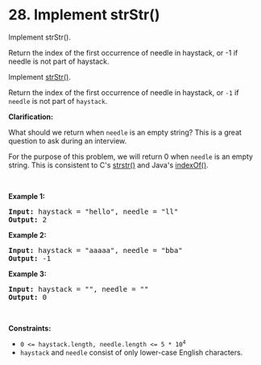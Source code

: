 <h1>28. Implement strStr()</h1>
<p>Implement strStr().

Return the index of the first occurrence of needle in haystack, or -1 if needle is not part of haystack.</p>


<div><p>Implement <a href="http://www.cplusplus.com/reference/cstring/strstr/" target="_blank">strStr()</a>.</p>

<p>Return the index of the first occurrence of needle in haystack, or <code>-1</code> if <code>needle</code> is not part of <code>haystack</code>.</p>

<p><strong>Clarification:</strong></p>

<p>What should we return when <code>needle</code> is an empty string? This is a great question to ask during an interview.</p>

<p>For the purpose of this problem, we will return 0 when <code>needle</code> is an empty string. This is consistent to C's&nbsp;<a href="http://www.cplusplus.com/reference/cstring/strstr/" target="_blank">strstr()</a> and Java's&nbsp;<a href="https://docs.oracle.com/javase/7/docs/api/java/lang/String.html#indexOf(java.lang.String)" target="_blank">indexOf()</a>.</p>

<p>&nbsp;</p>
<p><strong>Example 1:</strong></p>
<pre><strong>Input:</strong> haystack = "hello", needle = "ll"
<strong>Output:</strong> 2
</pre><p><strong>Example 2:</strong></p>
<pre><strong>Input:</strong> haystack = "aaaaa", needle = "bba"
<strong>Output:</strong> -1
</pre><p><strong>Example 3:</strong></p>
<pre><strong>Input:</strong> haystack = "", needle = ""
<strong>Output:</strong> 0
</pre>
<p>&nbsp;</p>
<p><strong>Constraints:</strong></p>

<ul>
	<li><code>0 &lt;= haystack.length, needle.length &lt;= 5 * 10<sup>4</sup></code></li>
	<li><code>haystack</code> and&nbsp;<code class="__web-inspector-hide-shortcut__">needle</code> consist of only lower-case English characters.</li>
</ul>
</div>
